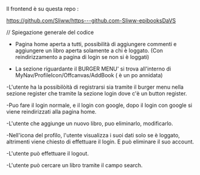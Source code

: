 Il frontend è su questa repo : 

https://github.com/Sliww/https---github.com-Sliww-epibooksDaVS


// Spiegazione generale del codice

- Pagina home aperta a tutti, possibilità di aggiungere commenti e aggiungere un libro 
aperta solamente a chi è loggato. (Con reindirizzamento a pagina di login se non si è loggati)

- La sezione riguardante il BURGER MENU' si trova all'interno di MyNav/ProfileIcon/Offcanvas/AddBook ( è un po annidata)

-L'utente ha la possibilòità di registrarsi sia tramite il burger menu nella sezione register che tramite la sezione login dove c'è un button register.

-Puo fare il login normale, e il login con google, dopo il login con google si viene reindirizzati alla pagina home.

-L'utente che aggiunge un nuovo libro, puo eliminarlo, modificarlo.

-Nell'icona del profilo, l'utente visualizza i suoi dati solo se è loggato, altrimenti viene chiesto di effettuare il login.
E può eliminare il suo account.

-L'utente può effettuare il logout.

-L'utente può cercare un libro tramite il campo search.

